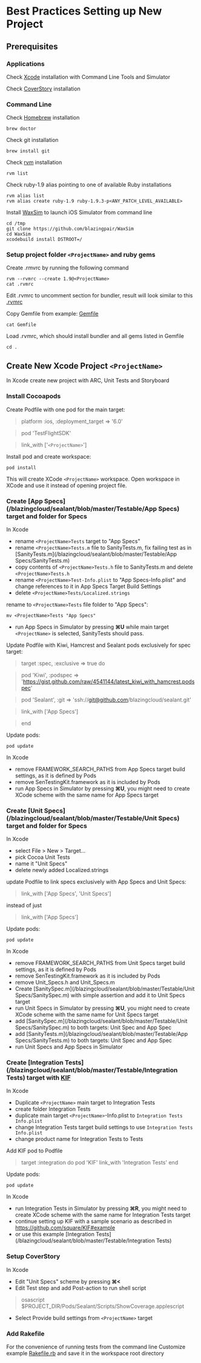 Best Practices Setting up New Project
==================

Prerequisites
-------------

### Applications
Check [Xcode](https://developer.apple.com/xcode/) installation with Command Line Tools and Simulator

Check [CoverStory](http://code.google.com/p/coverstory/) installation

### Command Line
Check [Homebrew](http://mxcl.github.com/homebrew/) installation

    brew doctor

Check git installation

    brew install git

Check [rvm](https://rvm.io) installation

    rvm list

Check ruby-1.9 alias pointing to one of available Ruby installations

    rvm alias list
    rvm alias create ruby-1.9 ruby-1.9.3-p<ANY_PATCH_LEVEL_AVAILABLE>
    
Install [WaxSim](https://github.com/blazingpair/WaxSim) to launch iOS Simulator from command line

    cd /tmp
    git clone https://github.com/blazingpair/WaxSim
    cd WaxSim
    xcodebuild install DSTROOT=/
    
### Setup project folder `<ProjectName>` and ruby gems
    
Create .rmvrc by running the following command

    rvm --rvmrc --create 1.9@<ProjectName>
    cat .rvmrc
    
Edit .rvmrc to uncomment section for bundler, result will look similar to this [.rvmrc](/blazingcloud/sealant/blob/master/Testable/.rvmrc)

Copy Gemfile from example: [Gemfile](/blazingcloud/sealant/blob/master/Testable/Gemfile)

    cat Gemfile

Load .rvmrc, which should install bundler and all gems listed in Gemfile

    cd .

Create New Xcode Project `<ProjectName>`
-------------

In Xcode create new project <ProjectName> with ARC, Unit Tests and Storyboard

### Install Cocoapods

Create Podfile with one pod for the main target:

>platform :ios, :deployment_target => '6.0'

>pod 'TestFlightSDK'

>link_with ['`<ProjectName>`']

Install pod and create workspace:

    pod install
    
This will create XCode `<ProjectName>` workspace. Open workspace in XCode and use it instead of opening project file.

### Create [App Specs](/blazingcloud/sealant/blob/master/Testable/App Specs) target and folder for Specs

In Xcode 
*   rename `<ProjectName>Tests` target to "App Specs"
*   rename `<ProjectName>Tests.m` file to SanityTests.m, fix failing test as in [SanityTests.m](/blazingcloud/sealant/blob/master/Testable/App Specs/SanityTests.m)
*   copy contents of `<ProjectName>Tests.h` file to SanityTests.m and delete `<ProjectName>Tests.h`
*   rename `<ProjectName>Test-Info.plist` to "App Specs-Info.plist" and change references to it in App Specs Target Build Settings
*   delete `<ProjectName>Tests/Localized.strings`

rename to `<ProjectName>Tests` file folder to "App Specs":

    mv <ProjectName>Tests "App Specs"
    
*   run App Specs in Simulator by pressing **⌘U** while main target `<ProjectName>` is selected,  SanityTests should pass.

Update Podfile with Kiwi, Hamcrest and Sealant pods exclusively for spec target:

>target :spec, :exclusive => true do

>    pod 'Kiwi', :podspec => 'https://gist.github.com/raw/4541144/latest_kiwi_with_hamcrest.podspec'

>    pod 'Sealant', :git => 'ssh://git@github.com/blazingcloud/sealant.git'

>    link_with ['App Specs']

>end

Update pods:

    pod update
    
In Xcode
*   remove FRAMEWORK_SEARCH_PATHS from App Specs target build settings, as it is defined by Pods
*   remove SenTestingKit.framework as it is included by Pods
*   run App Specs in Simulator by pressing **⌘U**, you might need to create XCode scheme with the same name for App Specs target

### Create [Unit Specs](/blazingcloud/sealant/blob/master/Testable/Unit Specs) target and folder for Specs

In Xcode
*   select File > New > Target... 
*   pick Cocoa Unit Tests
*   name it "Unit Specs"
*   delete newly added Localized.strings

update Podfile to link specs exclusively with App Specs and Unit Specs:

>    link_with ['App Specs', 'Unit Specs']

instead of just 

>    link_with ['App Specs']

Update pods:

    pod update
    
In Xcode
*   remove FRAMEWORK_SEARCH_PATHS from Unit Specs target build settings, as it is defined by Pods
*   remove SenTestingKit.framework as it is included by Pods
*   remove Unit_Specs.h and Unit_Specs.m
*   Create [SanitySpec.m](/blazingcloud/sealant/blob/master/Testable/Unit Specs/SanitySpec.m) with simple assertion and add it to Unit Specs target
*   run Unit Specs in Simulator by pressing **⌘U**, you might need to create XCode scheme with the same name for Unit Specs target
*   add [SanitySpec.m](/blazingcloud/sealant/blob/master/Testable/Unit Specs/SanitySpec.m) to both targets: Unit Spec and App Spec
*   add [SanityTests.m](/blazingcloud/sealant/blob/master/Testable/App Specs/SanityTests.m) to both targets: Unit Spec and App Spec
*   run Unit Specs and App Specs in Simulator

### Create [Integration Tests](/blazingcloud/sealant/blob/master/Testable/Integration Tests) target with [KIF](https://github.com/square/KIF)

In Xcode
*   Duplicate `<ProjectName>` main target to Integration Tests
*   create folder Integration Tests
*   duplicate main target `<ProjectName>`-Info.plist to `Integration Tests Info.plist`
*   change Integration Tests target build settings to use `Integration Tests Info.plist`
*   change product name for Integration Tests to Tests

Add KIF pod to Podfile
>target :integration do
>    pod 'KIF'
>    link_with 'Integration Tests'
>end

Update pods:

    pod update
    
In Xcode
*   run Integration Tests in Simulator by pressing **⌘R**, you might need to create XCode scheme with the same name for Integration Tests target
*   continue setting up KIF with a sample scenario as described in https://github.com/square/KIF#example
*   or use this example [Integration Tests](/blazingcloud/sealant/blob/master/Testable/Integration Tests)

### Setup CoverStory
In Xcode
*   Edit "Unit Specs" scheme by pressing **⌘<**
*   Edit Test step and add Post-action to run shell script

>osascript $PROJECT_DIR/Pods/Sealant/Scripts/ShowCoverage.applescript

*   Select Provide build settings from `<ProjectName>` target

### Add Rakefile
For the convenience of running tests from the command line
Customize example [Rakefile.rb](/blazingcloud/sealant/blob/master/Testable/Rakefile.rb) and save it in the workspace root directory


